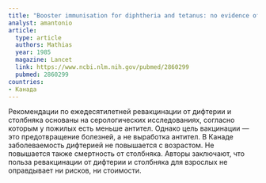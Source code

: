 ```yaml
---
title: "Booster immunisation for diphtheria and tetanus: no evidence of need in adults"
analyst: amantonio
article:
  type: article
  authors: Mathias
  year: 1985
  magazine: Lancet
  link: https://www.ncbi.nlm.nih.gov/pubmed/2860299
  pubmed: 2860299
countries:
- Канада
---
```


Рекомендации по ежедесятилетней ревакцинации от дифтерии и столбняка основаны на серологических исследованиях, согласно которым у пожилых есть меньше антител. Однако цель вакцинации — это предотвращение болезней, а не выработка антител. В Канаде заболеваемость дифтерией не повышается с возрастом. Не повышается также смертность от столбняка.
Авторы заключают, что польза ревакцинации от дифтерии и столбняка для взрослых не оправдывает ни рисков, ни стоимости.
